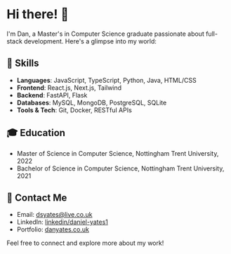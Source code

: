 # Hi there! 👋

I'm Dan, a Master's in Computer Science graduate passionate about full-stack development. Here's a glimpse into my world:

## 🔧 Skills

- **Languages**: JavaScript, TypeScript, Python, Java, HTML/CSS
- **Frontend**: React.js, Next.js, Tailwind
- **Backend**: FastAPI, Flask
- **Databases**: MySQL, MongoDB, PostgreSQL, SQLite
- **Tools & Tech**: Git, Docker, RESTful APIs

## 🎓 Education

- Master of Science in Computer Science, Nottingham Trent University, 2022
- Bachelor of Science in Computer Science, Nottingham Trent University, 2021

## 🚀 Contact Me

- Email: dsyates@live.co.uk
- LinkedIn: [linkedin/daniel-yates1](https://www.linkedin.com/in/daniel-yates1/)
- Portfolio: [danyates.co.uk](https://www.danyates.co.uk/)

Feel free to connect and explore more about my work!
